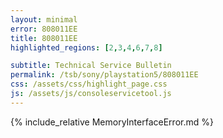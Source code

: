```yaml
---
layout: minimal
error: 808011EE
title: 808011EE
highlighted_regions: [2,3,4,6,7,8]

subtitle: Technical Service Bulletin
permalink: /tsb/sony/playstation5/808011EE
css: /assets/css/highlight_page.css
js: /assets/js/consoleservicetool.js
---
```


{% include_relative MemoryInterfaceError.md %}
